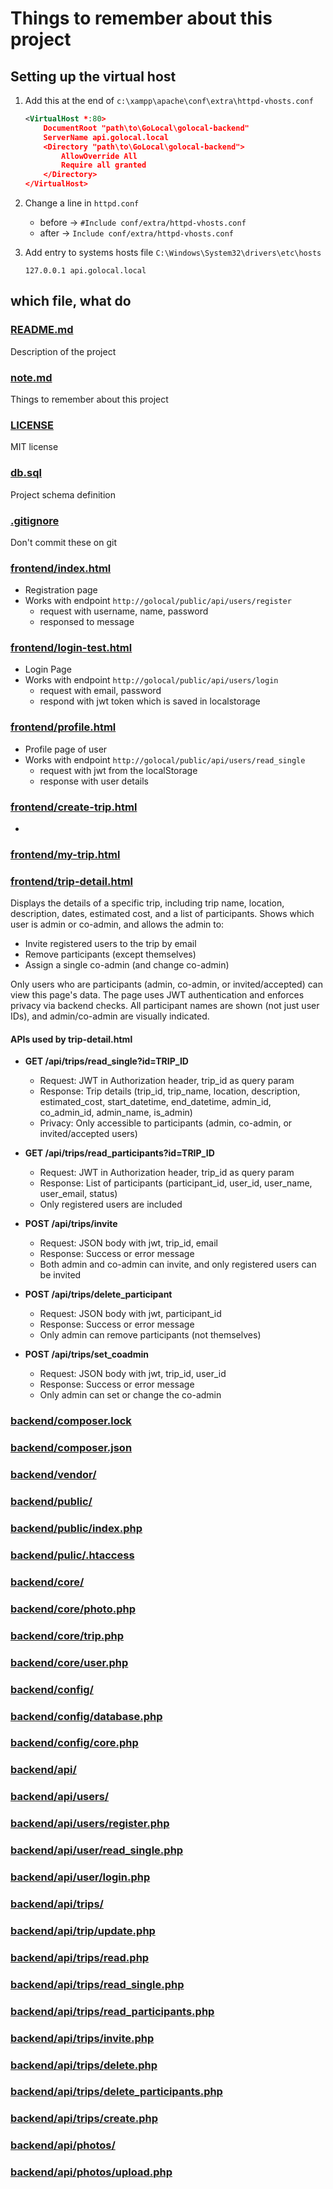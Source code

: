# Things to remember about this project

## Setting up the virtual host

1. Add this at the end of `c:\xampp\apache\conf\extra\httpd-vhosts.conf`

    ```xml
    <VirtualHost *:80>
        DocumentRoot "path\to\GoLocal\golocal-backend"
        ServerName api.golocal.local
        <Directory "path\to\GoLocal\golocal-backend">
            AllowOverride All
            Require all granted
        </Directory>
    </VirtualHost>
    ```

2. Change a line in `httpd.conf`

    - before -> `#Include conf/extra/httpd-vhosts.conf`
    - after  -> `Include conf/extra/httpd-vhosts.conf`

3. Add entry to systems hosts file `C:\Windows\System32\drivers\etc\hosts`

    `127.0.0.1 api.golocal.local`

## which file, what do

### [README.md](/README.md)

Description of the project

### [note.md](/note.md)

Things to remember about this project

### [LICENSE](/LICENSE)

MIT license

### [db.sql](/db.sql)

Project schema definition

### [.gitignore](/.gitignore)

Don't commit these on git

### [frontend/index.html](/golocal_frontend/index.html)

- Registration page
- Works with endpoint `http://golocal/public/api/users/register`
  - request with username, name, password
  - responsed to message

### [frontend/login-test.html](/golocal_frontend/login-test.html)

- Login Page
- Works with endpoint `http://golocal/public/api/users/login`
  - request with email, password
  - respond with jwt token which is saved in localstorage

### [frontend/profile.html](/golocal_frontend/profile.html)

- Profile page of user
- Works with endpoint `http://golocal/public/api/users/read_single`
  - request with jwt from the localStorage
  - response with user details

### [frontend/create-trip.html](/golocal_frontend/create-trip.html)

-

### [frontend/my-trip.html](/golocal_frontend/my-trip.html)


### [frontend/trip-detail.html](/golocal_frontend/trip-detail.html)

Displays the details of a specific trip, including trip name, location, description, dates, estimated cost, and a list of participants. Shows which user is admin or co-admin, and allows the admin to:

- Invite registered users to the trip by email
- Remove participants (except themselves)
- Assign a single co-admin (and change co-admin)

Only users who are participants (admin, co-admin, or invited/accepted) can view this page's data. The page uses JWT authentication and enforces privacy via backend checks. All participant names are shown (not just user IDs), and admin/co-admin are visually indicated.

#### APIs used by trip-detail.html

- **GET /api/trips/read_single?id=TRIP_ID**
  - Request: JWT in Authorization header, trip_id as query param
  - Response: Trip details (trip_id, trip_name, location, description, estimated_cost, start_datetime, end_datetime, admin_id, co_admin_id, admin_name, is_admin)
  - Privacy: Only accessible to participants (admin, co-admin, or invited/accepted users)

- **GET /api/trips/read_participants?id=TRIP_ID**
  - Request: JWT in Authorization header, trip_id as query param
  - Response: List of participants (participant_id, user_id, user_name, user_email, status)
  - Only registered users are included

- **POST /api/trips/invite**
  - Request: JSON body with jwt, trip_id, email
  - Response: Success or error message
  - Both admin and co-admin can invite, and only registered users can be invited

- **POST /api/trips/delete_participant**
  - Request: JSON body with jwt, participant_id
  - Response: Success or error message
  - Only admin can remove participants (not themselves)

- **POST /api/trips/set_coadmin**
  - Request: JSON body with jwt, trip_id, user_id
  - Response: Success or error message
  - Only admin can set or change the co-admin

### [backend/composer.lock](/golocal_backend/composer.lock)

### [backend/composer.json](/golocal_backend/composer.json)

### [backend/vendor/](/golocal_backend/vendor/)

### [backend/public/](/golocal_backend/public/)

### [backend/public/index.php](/golocal_backend/public/index.php)

### [backend/pulic/.htaccess](/golocal_backend/public/.htaccess)

### [backend/core/](/golocal_backend/core/)

### [backend/core/photo.php](/golocal_backend/core/photo.php)

### [backend/core/trip.php](/golocal_backend/core/trip.php)

### [backend/core/user.php](/golocal_backend/core/user.php)

### [backend/config/](/golocal_backend/config/)

### [backend/config/database.php](/golocal_backend/config/database.php)

### [backend/config/core.php](/golocal_backend/config/core.php)

### [backend/api/](/golocal_backend/api/)

### [backend/api/users/](/golocal_backend/api/users/)

### [backend/api/users/register.php](/golocal_backend/api/users/register.php)

### [backend/api/user/read_single.php](/golocal_backend/api/users/read_single.php)

### [backend/api/user/login.php](/golocal_backend/api/users/login.php)

### [backend/api/trips/](/golocal_backend/api/trips/)

### [backend/api/trip/update.php](/golocal_backend/api/trips/update.php)

### [backend/api/trips/read.php](/golocal_backend/api/trips/read.php)

### [backend/api/trips/read_single.php](/golocal_backend/api/trips/read_single.php)

### [backend/api/trips/read_participants.php](/golocal_backend/api/trips/read_participants.php)

### [backend/api/trips/invite.php](/golocal_backend/api/trips/invite.php)

### [backend/api/trips/delete.php](/golocal_backend/api/trips/delete.php)

### [backend/api/trips/delete_participants.php](/golocal_backend/api/trips/delete_participant.php)

### [backend/api/trips/create.php](/golocal_backend/api/trips/create.php)

### [backend/api/photos/](/golocal_backend/api/photos/)

### [backend/api/photos/upload.php](/golocal_backend/api/photos/upload.php)
